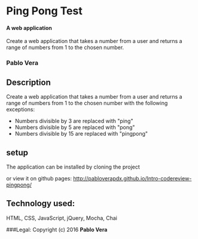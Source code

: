 # Ping Pong Test

#### A web application
Create a web application that takes a number from a user and returns a range of numbers from 1 to the chosen number.

### Pablo Vera

## Description
Create a web application that takes a number from a user and returns a range of numbers from 1 to the chosen number with the following exceptions:

- Numbers divisible by 3 are replaced with "ping"
- Numbers divisible by 5 are replaced with "pong"
- Numbers divisible by 15 are replaced with "pingpong"

## setup
The application can be installed by cloning the project

or view it on github pages: http://pabloverapdx.github.io/Intro-codereview-pingpong/

## Technology used:
HTML, CSS, JavaScript, jQuery, Mocha, Chai

###Legal:
Copyright (c) 2016 **Pablo Vera**
